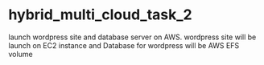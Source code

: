 # hybrid_multi_cloud_task_2
launch wordpress site and database server on AWS. wordpress site will be launch on EC2 instance and Database for wordpress will be AWS EFS volume
